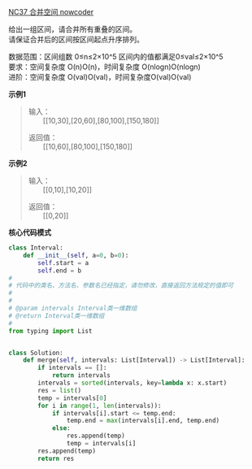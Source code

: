 [NC37 合并空间 nowcoder](https://www.nowcoder.com/practice/69f4e5b7ad284a478777cb2a17fb5e6a?tpId=117&tqId=37737&rp=1&ru=/exam/oj&qru=/exam/oj&sourceUrl=%2Fexam%2Foj%3Fpage%3D5%26pageSize%3D50%26search%3D%26tab%3D%25E7%25AE%2597%25E6%25B3%2595%25E7%25AF%2587%26topicId%3D117&difficulty=undefined&judgeStatus=undefined&tags=&title=)

给出一组区间，请合并所有重叠的区间。
<br>请保证合并后的区间按区间起点升序排列。

数据范围：区间组数 0≤n≤2×10^5 区间内的值都满足0≤val≤2×10^5
<br>要求：空间复杂度 O(n)O(n)，时间复杂度 O(nlogn)O(nlogn)
<br>进阶：空间复杂度 O(val)O(val)，时间复杂度O(val)O(val)

**示例1**
>输入：
><br>&emsp;&emsp;[[10,30],[20,60],[80,100],[150,180]]
> 
>返回值：
><br>&emsp;&emsp;[[10,60],[80,100],[150,180]]

**示例2**
>输入：
><br>&emsp;&emsp;[[0,10],[10,20]]
> 
>返回值：
><br>&emsp;&emsp;[[0,20]]

**核心代码模式**

```python
class Interval:
    def __init__(self, a=0, b=0):
        self.start = a
        self.end = b
#
# 代码中的类名、方法名、参数名已经指定，请勿修改，直接返回方法规定的值即可
#
#
# @param intervals Interval类一维数组
# @return Interval类一维数组
#
from typing import List


class Solution:
    def merge(self, intervals: List[Interval]) -> List[Interval]:
        if intervals == []:
            return intervals
        intervals = sorted(intervals, key=lambda x: x.start)
        res = list()
        temp = intervals[0]
        for i in range(1, len(intervals)):
            if intervals[i].start <= temp.end:
                temp.end = max(intervals[i].end, temp.end)
            else:
                res.append(temp)
                temp = intervals[i]
        res.append(temp)
        return res
```
